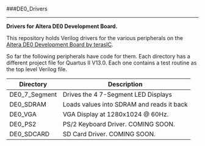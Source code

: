 ###DE0_Drivers
***
**Drivers for Altera DE0 Development Board.** 

This repository holds Verilog drivers for the various peripherals on the [Altera DE0 Development Board by terasIC](http://www.terasic.com.tw/cgi-bin/page/archive.pl?Language=English&No=364). 

So far the following peripherals have code for them. Each directory has a different project file for Quartus II V13.0. 
Each one contains a test routine as the top level Verilog file. 

| Directory | Description |
|---|---|
| DE0_7_Segment | Drives the 4 7-Segment LED Displays | 
| DE0_SDRAM | Loads values into SDRAM and reads it back |
| DE0_VGA | VGA Display at 1280x1024 @ 60Hz. |
| DE0_PS2 | PS/2 Keyboard Driver. COMING SOON. |
| DE0_SDCARD | SD Card Driver. COMING SOON. | 